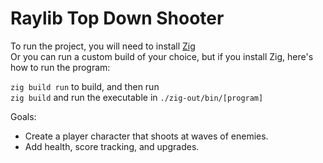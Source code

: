 # Raylib Top Down Shooter
To run the project, you will need to install [Zig](https://ziglang.org/download/)\
Or you can run a custom build of your choice, but if you install Zig, here's how to run the program:

`zig build run` to build, and then run\
`zig build` and run the executable in `./zig-out/bin/[program]`

Goals:
- Create a player character that shoots at waves of enemies. 
- Add health, score tracking, and upgrades.
